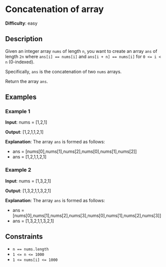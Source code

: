 # Concatenation of array

__Difficulty__: easy

## Description

Given an integer array `nums` of length `n`, you want to create an array `ans` of length
`2n` where `ans[i] == nums[i]` and `ans[i + n] == nums[i]` for `0 <= i < n` (0-indexed).

Specifically, `ans` is the concatenation of two `nums` arrays.

Return the array `ans`.

## Examples

### Example 1

__Input__: nums = [1,2,1]

__Output__: [1,2,1,1,2,1]

__Explanation__: The array `ans` is formed as follows:

- ans = [nums[0],nums[1],nums[2],nums[0],nums[1],nums[2]]
- ans = [1,2,1,1,2,1]

### Example 2

__Input__: nums = [1,3,2,1]

__Output__: [1,3,2,1,1,3,2,1]

__Explanation__: The array `ans` is formed as follows:

- ans = [nums[0],nums[1],nums[2],nums[3],nums[0],nums[1],nums[2],nums[3]]
- ans = [1,3,2,1,1,3,2,1]

## Constraints

- `n == nums.length`
- `1 <= n <= 1000`
- `1 <= nums[i] <= 1000`
